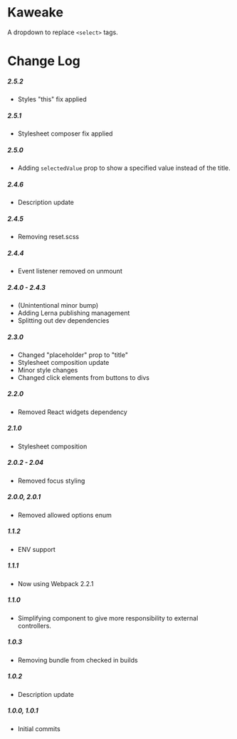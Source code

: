 # Kaweake

A dropdown to replace `<select>` tags.

# Change Log

##### 2.5.2
- Styles "this" fix applied

##### 2.5.1
- Stylesheet composer fix applied

##### 2.5.0
- Adding `selectedValue` prop to show a specified value instead of the title.

##### 2.4.6
- Description update

##### 2.4.5
- Removing reset.scss

##### 2.4.4
- Event listener removed on unmount

##### 2.4.0 - 2.4.3
- (Unintentional minor bump)
- Adding Lerna publishing management
- Splitting out dev dependencies

##### 2.3.0
- Changed "placeholder" prop to "title"
- Stylesheet composition update
- Minor style changes
- Changed click elements from buttons to divs

##### 2.2.0
- Removed React widgets dependency

##### 2.1.0
- Stylesheet composition

##### 2.0.2 - 2.04
- Removed focus styling

##### 2.0.0, 2.0.1
- Removed allowed options enum

##### 1.1.2
- ENV support

##### 1.1.1
- Now using Webpack 2.2.1

##### 1.1.0
- Simplifying component to give more responsibility to external controllers.

##### 1.0.3
- Removing bundle from checked in builds

##### 1.0.2
- Description update

##### 1.0.0, 1.0.1
- Initial commits
